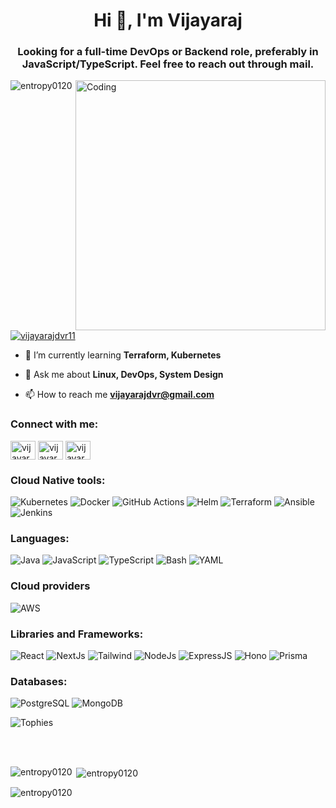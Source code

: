 <h1 align="center">Hi 👋, I'm Vijayaraj</h1>
<h3 align="center" style="font-size: 42 px"> Looking for a full-time DevOps or Backend role, preferably in JavaScript/TypeScript. Feel free to reach out through mail.</h3>
<img align="right" alt="Coding" width="400" src="https://camo.githubusercontent.com/7de37139d0b4c1ce40865e799b446c0e963a3dd8fb68d239707237c40604fa3d/68747470733a2f2f63646e2e6472696262626c652e636f6d2f75736572732f3733303730332f73637265656e73686f74732f363538313234332f6176656e746f2e676966">
<p align="left"> <img src="https://komarev.com/ghpvc/?username=entropy0120&label=Profile%20views&color=0e75b6&style=flat" alt="entropy0120" /> </p>

<p align="left"> <a href="https://twitter.com/vijayarajdvr11" target="blank"><img src="https://img.shields.io/twitter/follow/vijayarajdvr11?logo=twitter&style=for-the-badge" alt="vijayarajdvr11" /></a> </p>


- 🌱 I’m currently learning **Terraform, Kubernetes**

- 💬 Ask me about **Linux, DevOps, System Design**

- 📫 How to reach me **vijayarajdvr@gmail.com**

<h3 align="left">Connect with me:</h3>
<p align="left">
<a href="https://twitter.com/vijayarajdvr11" target="blank"><img align="center" src="https://raw.githubusercontent.com/rahuldkjain/github-profile-readme-generator/master/src/images/icons/Social/twitter.svg" alt="vijayarajdvr11" height="30" width="40" /></a>
<a href="https://linkedin.com/in/vijayaraj-d" target="blank"><img align="center" src="https://raw.githubusercontent.com/rahuldkjain/github-profile-readme-generator/master/src/images/icons/Social/linked-in-alt.svg" alt="vijayaraj-d" height="30" width="40" /></a>
<a href="https://www.leetcode.com/vijayarajdvr" target="blank"><img align="center" src="https://raw.githubusercontent.com/rahuldkjain/github-profile-readme-generator/master/src/images/icons/Social/leet-code.svg" alt="vijayarajdvr" height="30" width="40" /></a>
</p>


### Cloud Native tools:

![Kubernetes](https://img.shields.io/badge/kubernetes-326ce5?style=for-the-badge&logo=kubernetes&logoColor=white)
![Docker](https://img.shields.io/badge/Docker-2496ED?style=for-the-badge&logo=docker&logoColor=white)
![GitHub Actions](https://img.shields.io/badge/Github_Actions-2088FF?style=for-the-badge&logo=githubactions&logoColor=white)
![Helm](https://img.shields.io/badge/helm-0F1689?style=for-the-badge&logo=helm&logoColor=white)
![Terraform](https://img.shields.io/badge/terraform-844FBA?style=for-the-badge&logo=terraform&logoColor=white)
![Ansible](https://img.shields.io/badge/ansible-black?style=for-the-badge&logo=ansible&logoColor=white)
![Jenkins](https://img.shields.io/badge/Jenkins-323330?style=for-the-badge&logo=jenkins&logoColor=D24939)


### Languages:

![Java](https://img.shields.io/badge/Java-F78C40?style=for-the-badge&logo=openjdk&logoColor=white)
![JavaScript](https://img.shields.io/badge/Javascript-F7DF1E?style=for-the-badge&logo=javascript&logoColor=black)
![TypeScript](https://img.shields.io/badge/typescript-3178C6?style=for-the-badge&logo=typescript&logoColor=white)
![Bash](https://img.shields.io/badge/bash-323330?style=for-the-badge&logo=gnubash&logoColor=white)
![YAML](https://img.shields.io/badge/yaml-323330?style=for-the-badge&logo=yaml&logoColor=white)

### Cloud providers

![AWS](https://img.shields.io/badge/aws-232F3E?style=for-the-badge&logo=amazonwebservices&logoColor=white)

### Libraries and Frameworks:

![React](https://img.shields.io/badge/react-fffff?style=for-the-badge&logo=react&logoColor=blue&color=black)
![NextJs](https://img.shields.io/badge/nextjs-000000?style=for-the-badge&logo=nextdotjs&logoColor=white)
![Tailwind](https://img.shields.io/badge/tailwind-06B6D4?style=for-the-badge&logo=tailwindcss&logoColor=white)
![NodeJs](https://img.shields.io/badge/nodeJs-5FA04E?style=for-the-badge&logo=nodedotjs&logoColor=white)
![ExpressJS](https://img.shields.io/badge/express-000000?style=for-the-badge&logo=express&logoColor=white)
![Hono](https://img.shields.io/badge/hono-E36002?style=for-the-badge&logo=hono&logoColor=white)
![Prisma](https://img.shields.io/badge/prisma-2D3748?style=for-the-badge&logo=prisma&logoColor=white)

### Databases:

![PostgreSQL](https://img.shields.io/badge/postgresql-4169E1?style=for-the-badge&logo=postgresql&logoColor=white)
![MongoDB](https://img.shields.io/badge/mongodb-47A248?style=for-the-badge&logo=mongodb&logoColor=white)

![Tophies](https://github-profile-trophy.vercel.app/?username=EnTRoPY0120&theme=onedark&row=1&no-frame=true)

<br></br>

<p><img align="left" src="https://github-readme-stats.vercel.app/api/top-langs?username=entropy0120&show_icons=true&locale=en&layout=compact&theme=tokyonight" alt="entropy0120" /></p>

<p>&nbsp;<img align="center" src="https://github-readme-stats.vercel.app/api?username=entropy0120&show_icons=true&locale=en&theme=tokyonight" alt="entropy0120" /></p>

<p><img align="center" src="https://github-readme-streak-stats.herokuapp.com/?user=entropy0120&theme=tokyonight" alt="entropy0120" /></p>

